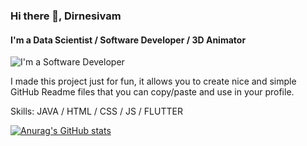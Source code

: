 ### Hi there 👋, Dirnesivam
#### I'm a Data Scientist / Software Developer / 3D Animator
![I'm a Software Developer](https://pbs.twimg.com/profile_banners/1267747231278313473/1643082766/1080x360)

I made this project just for fun, it allows you to create nice and simple GitHub Readme files that you can copy/paste and use in your profile.

Skills: JAVA / HTML / CSS / JS / FLUTTER

[![Anurag's GitHub stats](https://github-readme-stats.vercel.app/api?username=IamDirnesivam)](https://github.com/anuraghazra/github-readme-stats)
